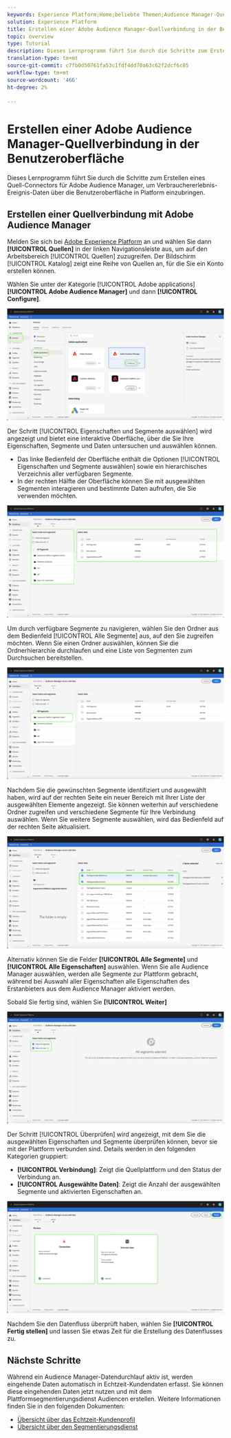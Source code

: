 ```yaml
---
keywords: Experience Platform;Home;beliebte Themen;Audience Manager-Quellanschluss;Audience Manager;Audience-Manager-Anschluss
solution: Experience Platform
title: Erstellen einer Adobe Audience Manager-Quellverbindung in der Benutzeroberfläche
topic: overview
type: Tutorial
description: Dieses Lernprogramm führt Sie durch die Schritte zum Erstellen von Quell-Connectors für Adobe Audience Manager, um Verbrauchererlebnis-Ereignis-Daten über die Benutzeroberfläche in Platform einzubringen.
translation-type: tm+mt
source-git-commit: c7fb0d50761fa53c1fdf4dd70a63c62f2dcf6c85
workflow-type: tm+mt
source-wordcount: '466'
ht-degree: 2%

---
```



# Erstellen einer Adobe Audience Manager-Quellverbindung in der Benutzeroberfläche

Dieses Lernprogramm führt Sie durch die Schritte zum Erstellen eines Quell-Connectors für Adobe Audience Manager, um Verbrauchererlebnis-Ereignis-Daten über die Benutzeroberfläche in Platform einzubringen.

## Erstellen einer Quellverbindung mit Adobe Audience Manager

Melden Sie sich bei [Adobe Experience Platform](https://platform.adobe.com) an und wählen Sie dann **[!UICONTROL Quellen]** in der linken Navigationsleiste aus, um auf den Arbeitsbereich [!UICONTROL Quellen] zuzugreifen. Der Bildschirm [!UICONTROL Katalog] zeigt eine Reihe von Quellen an, für die Sie ein Konto erstellen können.

Wählen Sie unter der Kategorie [!UICONTROL Adobe applications] **[!UICONTROL Adobe Audience Manager]** und dann **[!UICONTROL Configure]**.

![Katalog](../../../../images/tutorials/create/aam/catalog.png)

Der Schritt [!UICONTROL Eigenschaften und Segmente auswählen] wird angezeigt und bietet eine interaktive Oberfläche, über die Sie Ihre Eigenschaften, Segmente und Daten untersuchen und auswählen können.

* Das linke Bedienfeld der Oberfläche enthält die Optionen [!UICONTROL Eigenschaften und Segmente auswählen] sowie ein hierarchisches Verzeichnis aller verfügbaren Segmente.
* In der rechten Hälfte der Oberfläche können Sie mit ausgewählten Segmenten interagieren und bestimmte Daten aufrufen, die Sie verwenden möchten.

![add-data](../../../../images/tutorials/create/aam/add-data.png)

Um durch verfügbare Segmente zu navigieren, wählen Sie den Ordner aus dem Bedienfeld [!UICONTROL Alle Segmente] aus, auf den Sie zugreifen möchten. Wenn Sie einen Ordner auswählen, können Sie die Ordnerhierarchie durchlaufen und eine Liste von Segmenten zum Durchsuchen bereitstellen.

![segment-folder](../../../../images/tutorials/create/aam/segment-folder.png)

Nachdem Sie die gewünschten Segmente identifiziert und ausgewählt haben, wird auf der rechten Seite ein neuer Bereich mit Ihrer Liste der ausgewählten Elemente angezeigt. Sie können weiterhin auf verschiedene Ordner zugreifen und verschiedene Segmente für Ihre Verbindung auswählen. Wenn Sie weitere Segmente auswählen, wird das Bedienfeld auf der rechten Seite aktualisiert.

![select-data](../../../../images/tutorials/create/aam/select-data.png)

Alternativ können Sie die Felder **[!UICONTROL Alle Segmente]** und **[!UICONTROL Alle Eigenschaften]** auswählen. Wenn Sie alle Audience Manager auswählen, werden alle Segmente zur Plattform gebracht, während bei Auswahl aller Eigenschaften alle Eigenschaften des Erstanbieters aus dem Audience Manager aktiviert werden.

Sobald Sie fertig sind, wählen Sie **[!UICONTROL Weiter]**

![alle Segmente](../../../../images/tutorials/create/aam/all-segments.png)

Der Schritt [!UICONTROL Überprüfen] wird angezeigt, mit dem Sie die ausgewählten Eigenschaften und Segmente überprüfen können, bevor sie mit der Plattform verbunden sind. Details werden in den folgenden Kategorien gruppiert:

* **[!UICONTROL Verbindung]**: Zeigt die Quellplattform und den Status der Verbindung an.
* **[!UICONTROL Ausgewählte Daten]**: Zeigt die Anzahl der ausgewählten Segmente und aktivierten Eigenschaften an.

![überprüfen](../../../../images/tutorials/create/aam/review.png)

Nachdem Sie den Datenfluss überprüft haben, wählen Sie **[!UICONTROL Fertig stellen]** und lassen Sie etwas Zeit für die Erstellung des Datenflusses zu.

## Nächste Schritte

Während ein Audience Manager-Datendurchlauf aktiv ist, werden eingehende Daten automatisch in Echtzeit-Kundendaten erfasst. Sie können diese eingehenden Daten jetzt nutzen und mit dem Plattformsegmentierungsdienst Audiencen erstellen. Weitere Informationen finden Sie in den folgenden Dokumenten:

* [Übersicht über das Echtzeit-Kundenprofil](../../../../../profile/home.md)
* [Übersicht über den Segmentierungsdienst](../../../../../segmentation/home.md)